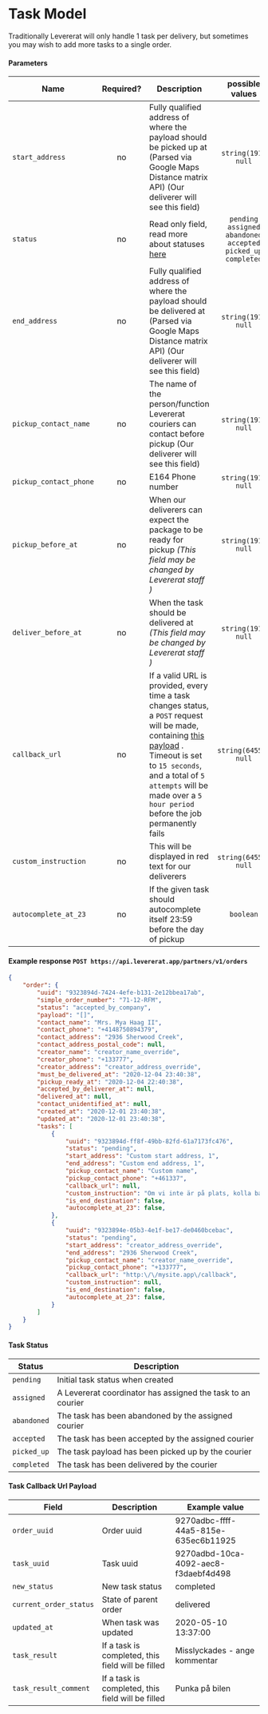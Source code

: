 # Task Model

Traditionally Levererat will only handle 1 task per delivery, but sometimes  you may wish to add more tasks to a single order.

#### Parameters

| Name                   | Required? | Description                                                  |                       possible values                        |           Default            |
| ---------------------- | :-------: | ------------------------------------------------------------ | :----------------------------------------------------------: | :--------------------------: |
| `start_address`        |    no     | Fully qualified address of where the payload should be picked up at (Parsed via Google Maps Distance matrix API) (Our deliverer will see this field) |                     `string(191)` `null`                     |   `order.creator_address`    |
| `status`               |    no     | Read only field, read more about statuses [here](#here)      | `pending` `assigned` `abandoned` `accepted` `picked_up` `completed` |          `pending`           |
| `end_address`          |    no     | Fully qualified address of where the payload should be delivered at (Parsed via Google Maps Distance matrix API) (Our deliverer will see this field) |                     `string(191)` `null`                     |   `order.contact_address`    |
| `pickup_contact_name`  |    no     | The name of the person/function Levererat couriers can contact before pickup (Our deliverer will see this field) |                     `string(191)` `null`                     |     `order.creator_name`     |
| `pickup_contact_phone` |    no     | E164 Phone number                                            |                     `string(191)` `null`                     |    `order.creator_phone`     |
| `pickup_before_at`     |    no     | When our deliverers can expect the package to be ready for pickup _(This field may be changed by Levererat staff )_ |                     `string(191)` `null`                     |   `order.pickup_ready_at`    |
| `deliver_before_at`    |    no     | When the task should be delivered at _(This field may be changed by Levererat staff )_ |                     `string(191)` `null`                     | `order.must_be_delivered_at` |
| `callback_url`         |    no     | If a valid URL is provided, every time a task changes status, a  `POST`  request will be made, containing [this payload](#taskCallBackUrlPayload) .  Timeout is set to `15 seconds`, and a total of `5 attempts` will be made over a `5 hour period` before the job permanently fails |                    `string(64555)` `null`                    |     `order.callback_url`     |
| `custom_instruction`   |    no     | This will be displayed in red text for our deliverers        |                    `string(64555)` `null`                    |  `order.custom_instruction`  |
| `autocomplete_at_23`   |    no     | If the given task should autocomplete itself 23:59 before the day of pickup |                          `boolean`                           |           `false`            |

#### Example response `POST https://api.levererat.app/partners/v1/orders`

```json
{
    "order": {
        "uuid": "9323894d-7424-4efe-b131-2e12bbea17ab",
        "simple_order_number": "71-12-RFM",
        "status": "accepted_by_company",
        "payload": "[]",
        "contact_name": "Mrs. Mya Haag II",
        "contact_phone": "+4148750894379",
        "contact_address": "2936 Sherwood Creek",
        "contact_address_postal_code": null,
        "creator_name": "creator_name_override",
        "creator_phone": "+133777",
        "creator_address": "creator_address_override",
        "must_be_delivered_at": "2020-12-04 23:40:38",
        "pickup_ready_at": "2020-12-04 22:40:38",
        "accepted_by_deliverer_at": null,
        "delivered_at": null,
        "contact_unidentified_at": null,
        "created_at": "2020-12-01 23:40:38",
        "updated_at": "2020-12-01 23:40:38",
        "tasks": [
            {
                "uuid": "9323894d-ff8f-49bb-82fd-61a7173fc476",
                "status": "pending",
                "start_address": "Custom start address, 1",
                "end_address": "Custom end address, 1",
                "pickup_contact_name": "Custom name",
                "pickup_contact_phone": "+461337",
                "callback_url": null,
                "custom_instruction": "Om vi inte är på plats, kolla bakom den gröna ladan",
                "is_end_destination": false,
                "autocomplete_at_23": false,
            },
            {
                "uuid": "9323894e-05b3-4e1f-be17-de0460bcebac",
                "status": "pending",
                "start_address": "creator_address_override",
                "end_address": "2936 Sherwood Creek",
                "pickup_contact_name": "creator_name_override",
                "pickup_contact_phone": "+133777",
                "callback_url": "http:\/\/mysite.app\/callback",
                "custom_instruction": null,
                "is_end_destination": false,
                "autocomplete_at_23": false,
            }
        ]
    }
}
```

#### <a id="here"></a> Task Status

| Status      | Description                                                 |
| ----------- | ----------------------------------------------------------- |
| `pending`   | Initial task status when created                            |
| `assigned`  | A Levererat coordinator has assigned the task to an courier |
| `abandoned` | The task has been abandoned by the assigned courier         |
| `accepted`  | The task has been accepted by the assigned courier          |
| `picked_up` | The task payload has been picked up by the courier          |
| `completed` | The task has been delivered by the courier                  |

#### <a id="taskCallBackUrlPayload"></a> Task Callback Url Payload

| Field                  | Description                                       | Example value                        |
| ---------------------- | ------------------------------------------------- | ------------------------------------ |
| `order_uuid`           | Order uuid                                        | 9270adbc-ffff-44a5-815e-635ec6b11925 |
| `task_uuid`            | Task uuid                                         | 9270adbd-10ca-4092-aec8-f3daebf4d498 |
| `new_status`           | New task status                                   | completed                            |
| `current_order_status` | State of parent order                             | delivered                            |
| `updated_at`           | When task was updated                             | 2020-05-10 13:37:00                  |
| `task_result`          | If a task is completed, this field will be filled | Misslyckades - ange kommentar        |
| `task_result_comment`  | If a task is completed, this field will be filled | Punka på bilen                       |

